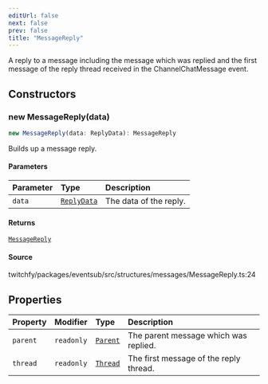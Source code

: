 ```yaml
---
editUrl: false
next: false
prev: false
title: "MessageReply"
---
```


A reply to a message including the message which was replied and the first message of the reply thread received in the ChannelChatMessage event.

## Constructors

### new MessageReply(data)

```ts
new MessageReply(data: ReplyData): MessageReply
```

Builds up a message reply.

#### Parameters

| Parameter | Type | Description |
| :------ | :------ | :------ |
| `data` | [`ReplyData`](/api/eventsub/interfaces/replydata/) | The data of the reply. |

#### Returns

[`MessageReply`](/api/eventsub/classes/messagereply/)

#### Source

twitchfy/packages/eventsub/src/structures/messages/MessageReply.ts:24

## Properties

| Property | Modifier | Type | Description |
| :------ | :------ | :------ | :------ |
| `parent` | `readonly` | [`Parent`](/api/eventsub/classes/parent/) | The parent message which was replied. |
| `thread` | `readonly` | [`Thread`](/api/eventsub/classes/thread/) | The first message of the reply thread. |
